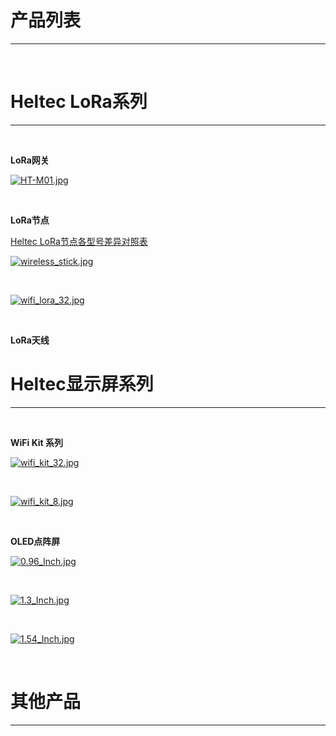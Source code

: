 # 产品列表

***
&nbsp;

# Heltec LoRa系列
***
&nbsp;

**LoRa网关**

[![HT-M01.jpg](http://www.heltec.cn/wp-content/uploads/2018/05/1.jpg)](zh_CN/products/lora/lora_gateway/ht-m01/HT-M01)

&nbsp;

**LoRa节点**

[Heltec LoRa节点各型号差异对照表](zh_CN/products/lora/lora_node/heltec_lora_node_list_cn.md)

[![wireless_stick.jpg](http://www.heltec.cn/wp-content/uploads/2018/12/SAM_0445_800x800.jpg)](zh_CN/products/lora/lora_node/wireless_stick/wireless_stick)

&nbsp;


[![wifi_lora_32.jpg](http://www.heltec.cn/wp-content/uploads/2018/09/%E8%8A%AF%E7%89%87%E5%AE%9A%E7%A8%BF_01-2.png)](zh_CN/products/lora/lora_node/wifi_lora_32/wifi_lora_32)

&nbsp;


**LoRa天线**


# Heltec显示屏系列
***
&nbsp;

**WiFi Kit 系列**

[![wifi_kit_32.jpg](http://www.heltec.cn/wp-content/uploads/2017/10/8.jpg)](zh_CN/products/Heltec_Display/WiFi_Kit_Series/wifi_kit_32/wifi_kit_32)

&nbsp;

[![wifi_kit_8.jpg](http://www.heltec.cn/wp-content/uploads/2017/10/123-1024x678.png)](zh_CN/products/Heltec_Display/WiFi_Kit_Series/wifi_kit_8/wifi_kit_8)
	
&nbsp;

**OLED点阵屏**

[![0.96_Inch.jpg](http://www.heltec.cn/wp-content/uploads/2017/10/0.96inch-IIC-oled-module-yellow-blue.jpg)](zh_CN/products/Heltec_Display/OLED_Screen/0.96_Inch/0.96_Inch)

&nbsp;

[![1.3_Inch.jpg](http://www.heltec.cn/wp-content/uploads/2017/11/IIC%E8%93%9D%E8%89%B21.3.jpg)](zh_CN/products/Heltec_Display/OLED_Screen/1.3_Inch/1.3_Inch)

&nbsp;

[![1.54_Inch.jpg](http://www.heltec.cn/wp-content/uploads/2017/11/IIC%E8%93%9D%E8%89%B21.3.jpg)](zh_CN/products/Heltec_Display/OLED_Screen/1.54_Inch/1.54_Inch)

&nbsp;


# 其他产品
***
&nbsp;


<!-- GitHub Buttons -->
<script async defer src="https://buttons.github.io/buttons.js"></script>